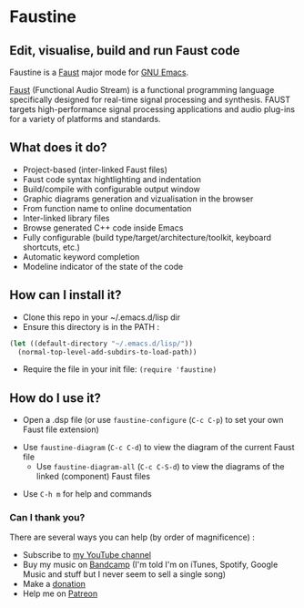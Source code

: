 # Faustine
## Edit, visualise, build and run Faust code

Faustine is a [Faust](http://faust.grame.fr) major mode for [GNU Emacs](https://www.gnu.org/software/emacs/).

[Faust](http://faust.grame.fr) (Functional Audio Stream) is a functional programming language specifically designed for real-time signal processing and synthesis. FAUST targets high-performance signal processing applications and audio plug-ins for a variety of platforms and standards.

## What does it do?
- Project-based (inter-linked Faust files)
- Faust code syntax hightlighting and indentation
- Build/compile with configurable output window
- Graphic diagrams generation and vizualisation in the browser
- From function name to online documentation
- Inter-linked library files
- Browse generated C++ code inside Emacs
- Fully configurable (build type/target/architecture/toolkit, keyboard shortcuts, etc.)
- Automatic keyword completion
- Modeline indicator of the state of the code

## How can I install it?
- Clone this repo in your ~/.emacs.d/lisp dir
- Ensure this directory is in the PATH :

```lisp
(let ((default-directory "~/.emacs.d/lisp/"))
  (normal-top-level-add-subdirs-to-load-path))
```

- Require the file in your init file:
`(require 'faustine)`

## How do I use it?
- Open a .dsp file (or use `faustine-configure` (`C-c C-p`) to set your own Faust file extension)
+ Use `faustine-diagram` (`C-c C-d`) to view the diagram of the current Faust file
  * Use `faustine-diagram-all` (`C-c C-S-d`) to view the diagrams of the linked (component) Faust files
- Use `C-h m` for help and commands

### Can I thank you?

There are several ways you can help (by order of magnificence) :

- Subscribe to [my YouTube channel](https://www.youtube.com/c/YassinPhilip-ManyRecords)
- Buy my music on [Bandcamp](https://yassinphilip.bandcamp.com) (I'm told I'm on iTunes, Spotify, Google Music and stuff but I never seem to sell a single song)
- Make a [donation](https://www.paypal.com/cgi-bin/webscr?cmd=_donations&business=yassinphil%40gmail%2ecom&lc=BM&item_name=Yassin%20Philip&no_note=0&currency_code=USD&bn=PP%2dDonationsBF%3abtn_donateCC_LG%2egif%3aNonHostedGuest)
- Help me on [Patreon](http://www.patreon.com/yassinphilip)
